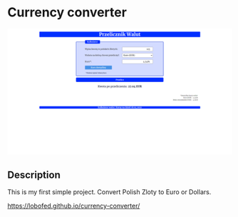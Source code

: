 # Currency converter # 

![Print screen](https://github.com/LoboFED/currency-converter/blob/main/images/page.png)

## Description ## 

This is my first simple project.
Convert Polish Zloty to Euro or Dollars. 

https://lobofed.github.io/currency-converter/

